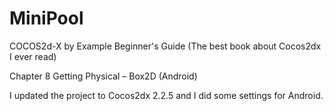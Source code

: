 MiniPool
========
COCOS2d-X by Example Beginner's Guide (The best book about Cocos2dx I ever read)

Chapter 8 Getting Physical – Box2D (Android)

I updated the project to Cocos2dx 2.2.5 and I did some settings for Android.
